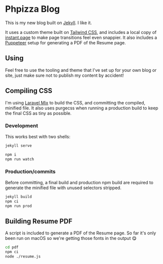# Phpizza Blog

This is my new blog built on [Jekyll](http://jekyllrb.com). I like it.

It uses a custom theme built on [Tailwind CSS](https://tailwindcss.com), and includes a local copy of [instant.page](https://instant.page) to make page transitions feel even snappier. It also includes a [Puppeteer](https://github.com/GoogleChrome/puppeteer) setup for generating a PDF of the Resume page.

## Using

Feel free to use the tooling and theme that I've set up for your own blog or site, just make sure not to publish my content by accident!

## Compiling CSS

I'm using [Laravel Mix](https://laravel-mix.com) to build the CSS, and committing the compiled, minified file. It also uses purgecss when running a production build to keep the final CSS as tiny as possible.

### Development

This works best with two shells:

```bash
jekyll serve
```

```bash
npm i
npm run watch
```

### Production/commits

Before committing, a final build and production npm build are required to generate the minified file with unused selectors stripped.

```bash
jekyll build
npm ci
npm run prod
```

## Building Resume PDF

A script is included to generate a PDF of the Resume page. So far it's only been run on macOS so we're getting those fonts in the output 😋

```bash
cd pdf
npm ci
node ./resume.js
```
